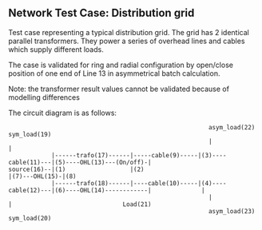 <!--
SPDX-FileCopyrightText: 2022 Contributors to the Power Grid Model project <dynamic.grid.calculation@alliander.com>

SPDX-License-Identifier: MPL-2.0
-->
## Network Test Case: Distribution grid

Test case representing a typical distribution grid. 
The grid has 2 identical parallel transformers. 
They power a series of overhead lines and cables which supply different loads.

The case is validated for ring and radial configuration by open/close position of 
one end of Line 13 in asymmetrical batch calculation.

Note: the transformer result values cannot be validated because of modelling differences

The circuit diagram is as follows:
```
                                                        asym_load(22)       sym_load(19)
                                                        |                   |
            |------trafo(17)------|-----cable(9)-----|(3)----cable(11)---|(5)----OHL(13)---(On/off)-|
source(16)--|(1)                  |(2)                                                              |(7)---OHL(15)-|(8)
            |------trafo(18)------|----cable(10)-----|(4)----cable(12)---|(6)----OHL(14)------------|              |
                                                        |                   |                               Load(21)
                                                        asym_load(23)       sym_load(20)
```

